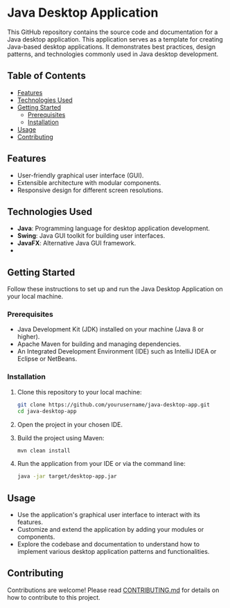 # Java Desktop Application

This GitHub repository contains the source code and documentation for a Java desktop application. This application serves as a template for creating Java-based desktop applications. It demonstrates best practices, design patterns, and technologies commonly used in Java desktop development.

## Table of Contents

- [Features](#features)
- [Technologies Used](#technologies-used)
- [Getting Started](#getting-started)
  - [Prerequisites](#prerequisites)
  - [Installation](#installation)
- [Usage](#usage)
- [Contributing](#contributing)

## Features

- User-friendly graphical user interface (GUI).
- Extensible architecture with modular components.
- Responsive design for different screen resolutions.

## Technologies Used

- **Java**: Programming language for desktop application development.
- **Swing**: Java GUI toolkit for building user interfaces.
- **JavaFX**: Alternative Java GUI framework.
- 
## Getting Started

Follow these instructions to set up and run the Java Desktop Application on your local machine.

### Prerequisites

- Java Development Kit (JDK) installed on your machine (Java 8 or higher).
- Apache Maven for building and managing dependencies.
- An Integrated Development Environment (IDE) such as IntelliJ IDEA or Eclipse or NetBeans.

### Installation

1. Clone this repository to your local machine:

   ```bash
   git clone https://github.com/yourusername/java-desktop-app.git
   cd java-desktop-app
   ```

2. Open the project in your chosen IDE.

3. Build the project using Maven:

   ```bash
   mvn clean install
   ```

4. Run the application from your IDE or via the command line:

   ```bash
   java -jar target/desktop-app.jar
   ```

## Usage

- Use the application's graphical user interface to interact with its features.
- Customize and extend the application by adding your modules or components.
- Explore the codebase and documentation to understand how to implement various desktop application patterns and functionalities.

## Contributing

Contributions are welcome! Please read [CONTRIBUTING.md](CONTRIBUTING.md) for details on how to contribute to this project.

